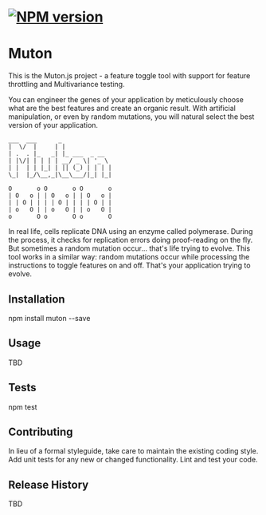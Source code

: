 #  [![NPM version][npm-image]][npm-url]

Muton
=========

  This is the Muton.js project - a feature toggle tool with support for feature throttling and Multivariance testing.
  
  You can engineer the genes of your application by meticulously choose what are the best features and create an organic result. With artificial manipulation, or even by random mutations, you will natural select the best version of your application.
  
    ___  ___      _              
    |  \/  |     | |             
    | .  . |_   _| |_ ___  _ __  
    | |\/| | | | | __/ _ \| '_ \ 
    | |  | | |_| | || (_) | | | |
    \_|  |_/\__,_|\__\___/|_| |_|
    
    O       o O       o O       o
    | O   o | | O   o | | O   o |
    | | O | | | | O | | | | O | |
    | o   O | | o   O | | o   O |
    o       O o       O o       O
    
  
  In real life, cells replicate DNA using an enzyme called polymerase. During the process, it checks for replication errors doing proof-reading on the fly. But sometimes a random mutation occur... that's life trying to evolve. This tool works in a similar way: random mutations occur while processing the instructions to toggle features on and off. That's your application trying to evolve.

## Installation

  npm install muton --save

## Usage

TBD

## Tests

  npm test

## Contributing

In lieu of a formal styleguide, take care to maintain the existing coding style.
Add unit tests for any new or changed functionality. Lint and test your code.

## Release History

TBD

[npm-url]: https://npmjs.org/package/muton
[npm-image]: https://badge.fury.io/js/muton.svg
